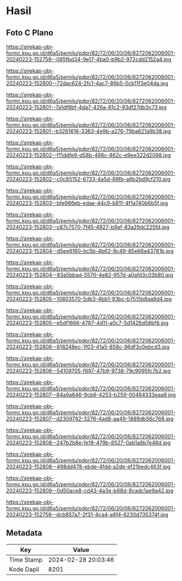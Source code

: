 # Hasil

## Foto C Plano

https://sirekap-obj-formc.kpu.go.id/d6a5/pemilu/pdpr/82/72/06/20/06/8272062006001-20240223-152759--085fbd34-9e17-4ba0-b9b2-972cdd2152a4.jpg

https://sirekap-obj-formc.kpu.go.id/d6a5/pemilu/pdpr/82/72/06/20/06/8272062006001-20240223-152800--72dac624-2fc1-4ac7-86b5-0cb11f3e04da.jpg

https://sirekap-obj-formc.kpu.go.id/d6a5/pemilu/pdpr/82/72/06/20/06/8272062006001-20240223-152801--7a1df8bf-4da7-426a-81c2-93df27db3c73.jpg

https://sirekap-obj-formc.kpu.go.id/d6a5/pemilu/pdpr/82/72/06/20/06/8272062006001-20240223-152801--b3261616-3363-4e9b-a276-79ba621a9b38.jpg

https://sirekap-obj-formc.kpu.go.id/d6a5/pemilu/pdpr/82/72/06/20/06/8272062006001-20240223-152802--f11ddfe9-d58b-498c-862c-e9ee322d2098.jpg

https://sirekap-obj-formc.kpu.go.id/d6a5/pemilu/pdpr/82/72/06/20/06/8272062006001-20240223-152802--c0c85152-6733-4a5d-88fb-a6b2bd9cf210.jpg

https://sirekap-obj-formc.kpu.go.id/d6a5/pemilu/pdpr/82/72/06/20/06/8272062006001-20240223-152803--bfe986eb-edae-44c9-b811-4f1a740b6b5f.jpg

https://sirekap-obj-formc.kpu.go.id/d6a5/pemilu/pdpr/82/72/06/20/06/8272062006001-20240223-152803--c87c7570-7f45-4927-b9af-83a29dc225fd.jpg

https://sirekap-obj-formc.kpu.go.id/d6a5/pemilu/pdpr/82/72/06/20/06/8272062006001-20240223-152804--d5ee6160-bc5b-4b62-8c49-85e66a43781b.jpg

https://sirekap-obj-formc.kpu.go.id/d6a5/pemilu/pdpr/82/72/06/20/06/8272062006001-20240223-152804--83a5bbad-5570-4e82-957d-a0afd3c03b80.jpg

https://sirekap-obj-formc.kpu.go.id/d6a5/pemilu/pdpr/82/72/06/20/06/8272062006001-20240223-152805--10803570-5db3-4bb1-93bc-b7515b8aa9d4.jpg

https://sirekap-obj-formc.kpu.go.id/d6a5/pemilu/pdpr/82/72/06/20/06/8272062006001-20240223-152805--e5df1666-4787-4d11-a0c7-5d1426d58bf8.jpg

https://sirekap-obj-formc.kpu.go.id/d6a5/pemilu/pdpr/82/72/06/20/06/8272062006001-20240223-152806--818248ec-1f03-41a5-858c-96df3c0ebcd3.jpg

https://sirekap-obj-formc.kpu.go.id/d6a5/pemilu/pdpr/82/72/06/20/06/8272062006001-20240223-152806--54109705-f897-47b9-9738-79c9095fc7b2.jpg

https://sirekap-obj-formc.kpu.go.id/d6a5/pemilu/pdpr/82/72/06/20/06/8272062006001-20240223-152807--84a9a646-9cb6-4253-b259-00484333eaa9.jpg

https://sirekap-obj-formc.kpu.go.id/d6a5/pemilu/pdpr/82/72/06/20/06/8272062006001-20240223-152807--d2309792-3276-4ad8-aa49-1889db56c768.jpg

https://sirekap-obj-formc.kpu.go.id/d6a5/pemilu/pdpr/82/72/06/20/06/8272062006001-20240223-152808--247b2b8e-fe18-479b-8527-0ab1a8b7e48d.jpg

https://sirekap-obj-formc.kpu.go.id/d6a5/pemilu/pdpr/82/72/06/20/06/8272062006001-20240223-152808--498dd478-ebde-4fdd-a2de-ef21bedc463f.jpg

https://sirekap-obj-formc.kpu.go.id/d6a5/pemilu/pdpr/82/72/06/20/06/8272062006001-20240223-152809--0d50ace8-cd43-4a3e-b68d-8cadc1ae9a42.jpg

https://sirekap-obj-formc.kpu.go.id/d6a5/pemilu/pdpr/82/72/06/20/06/8272062006001-20240223-152759--dcb857a7-2f31-4ca4-a8f4-6230d735374f.jpg


## Metadata

| Key        | Value               |
| ---------- | ------------------- |
| Time Stamp | 2024-02-28 20:03:46 |
| Kode Dapil | 8201                |



